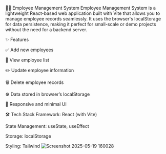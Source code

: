 👨‍💼 Employee Management System
Employee Management System is a lightweight React-based web application built with Vite that allows you to manage employee records seamlessly. 
It uses the browser's localStorage for data persistence, making it perfect for small-scale or demo projects without the need for a backend server.

✨ Features

✅ Add new employees

📄 View employee list

✏️ Update employee information

🗑️ Delete employee records

⚙️ Data stored in browser’s localStorage

📱 Responsive and minimal UI

🛠️ Tech Stack
Framework: React (with Vite)

State Management: useState, useEffect

Storage: localStorage

Styling: Tailwind
![Screenshot 2025-05-19 160028](https://github.com/user-attachments/assets/5988f57a-4caa-4281-af46-a614857723af)
